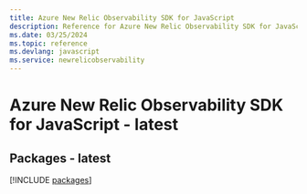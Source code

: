 ```yaml
---
title: Azure New Relic Observability SDK for JavaScript
description: Reference for Azure New Relic Observability SDK for JavaScript
ms.date: 03/25/2024
ms.topic: reference
ms.devlang: javascript
ms.service: newrelicobservability
---
```

# Azure New Relic Observability SDK for JavaScript - latest
## Packages - latest
[!INCLUDE [packages](new-relic-observability-index.md)]